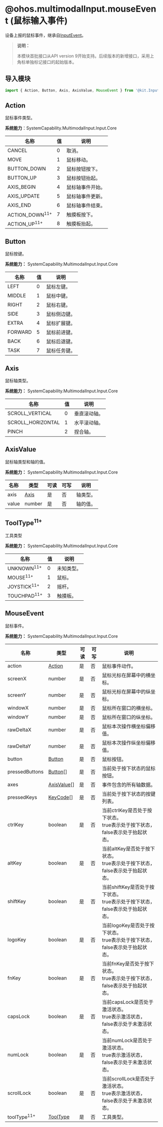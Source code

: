 # @ohos.multimodalInput.mouseEvent (鼠标输入事件)

设备上报的鼠标事件，继承自[InputEvent](./js-apis-inputevent.md)。

> **说明：**
>
> 本模块首批接口从API version 9开始支持。后续版本的新增接口，采用上角标单独标记接口的起始版本。

## 导入模块

```js
import { Action, Button, Axis, AxisValue, MouseEvent } from '@kit.InputKit';
```

## Action

鼠标事件类型。

**系统能力**：SystemCapability.MultimodalInput.Input.Core

| 名称        | 值 | 说明                 |
| ----------- | -------- | -------------------- |
| CANCEL      | 0   | 取消。             |
| MOVE        | 1   | 鼠标移动。             |
| BUTTON_DOWN | 2   | 鼠标按钮按下。         |
| BUTTON_UP   | 3   | 鼠标按钮抬起。         |
| AXIS_BEGIN  | 4   | 鼠标轴事件开始。 |
| AXIS_UPDATE | 5   | 鼠标轴事件更新。 |
| AXIS_END    | 6   | 鼠标轴事件结束。 |
| ACTION_DOWN<sup>11+</sup> | 7   | 触摸板按下。 |
| ACTION_UP<sup>11+</sup> | 8   | 触摸板抬起。 |

## Button

鼠标按键。

**系统能力：** SystemCapability.MultimodalInput.Input.Core

| 名称      | 值  | 说明    |
| ------- | ------| ----- |
| LEFT    | 0 | 鼠标左键。  |
| MIDDLE  | 1 | 鼠标中键。  |
| RIGHT   | 2 | 鼠标右键。  |
| SIDE    | 3 | 鼠标侧边键。 |
| EXTRA   | 4 | 鼠标扩展键。 |
| FORWARD | 5 | 鼠标前进键。 |
| BACK    | 6 | 鼠标后退键。 |
| TASK    | 7 | 鼠标任务键。 |

## Axis

鼠标轴类型。

**系统能力：** SystemCapability.MultimodalInput.Input.Core

| 名称                | 值     | 说明    |
| ----------------- | ------- | ----- |
| SCROLL_VERTICAL   | 0 | 垂直滚动轴。 |
| SCROLL_HORIZONTAL | 1 | 水平滚动轴。 |
| PINCH             | 2 | 捏合轴。   |


## AxisValue

鼠标轴类型和轴的值。

**系统能力：** SystemCapability.MultimodalInput.Input.Core

| 名称    | 类型   | 可读   | 可写   | 说明   |
| ----- | ------ | ---- | ---- | ---- |
| axis  | [Axis](#axis)   | 是    | 否    | 轴类型。  |
| value | number | 是    | 否    | 轴的值。  |

## ToolType<sup>11+</sup>

工具类型

**系统能力：** SystemCapability.MultimodalInput.Input.Core

| 名称      | 值  | 说明    |
| ------- | ------| ----- |
| UNKNOWN<sup>11+</sup> | 0 | 未知类型。  |
| MOUSE<sup>11+</sup>  | 1 | 鼠标。 |
| JOYSTICK<sup>11+</sup> | 2 | 摇杆。 |
| TOUCHPAD<sup>11+</sup> | 3 | 触摸板。 |

## MouseEvent

鼠标事件。

**系统能力：** SystemCapability.MultimodalInput.Input.Core

| 名称             | 类型        | 可读   | 可写   | 说明                                       |
| -------------- | ----------- | ---- | ---- | ---------------------------------------- |
| action         | [Action](#action)      | 是    | 否    | 鼠标事件动作。                                   |
| screenX        | number      | 是    | 否    | 鼠标光标在屏幕中的横坐标。                             |
| screenY        | number      | 是    | 否    | 鼠标光标在屏幕中的纵坐标。                             |
| windowX        | number      | 是    | 否    | 鼠标所在窗口的横坐标。                               |
| windowY        | number      | 是    | 否    | 鼠标所在窗口的纵坐标。                               |
| rawDeltaX      | number      | 是    | 否    | 鼠标本次操作横坐标偏移值。 |
| rawDeltaY      | number      | 是    | 否    | 鼠标本次操作纵坐标偏移值。                          |
| button         | [Button](#button)      | 是    | 否    | 鼠标按钮。                               |
| pressedButtons | [Button](#button)[]    | 是    | 否    | 当前处于按下状态的鼠标按钮。                              |
| axes           | [AxisValue](#axisvalue)[] | 是    | 否    | 事件包含的所有轴数据。                               |
| pressedKeys    | [KeyCode](js-apis-keycode.md#keycode)[]   | 是    | 否    | 当前处于按下状态的按键列表。                            |
| ctrlKey        | boolean     | 是    | 否    | 当前ctrlKey是否处于按下状态。 <br>true表示处于按下状态，false表示处于抬起状态。    |
| altKey         | boolean     | 是    | 否    | 当前altKey是否处于按下状态。 <br>true表示处于按下状态，false表示处于抬起状态。                         |
| shiftKey       | boolean     | 是    | 否    | 当前shiftKey是否处于按下状态。 <br>true表示处于按下状态，false表示处于抬起状态。                      |
| logoKey        | boolean     | 是    | 否    | 当前logoKey是否处于按下状态。 <br>true表示处于按下状态，false表示处于抬起状态。                        |
| fnKey          | boolean     | 是    | 否    | 当前fnKey是否处于按下状态。 <br>true表示处于按下状态，false表示处于抬起状态。                          |
| capsLock       | boolean     | 是    | 否    | 当前capsLock是否处于激活状态。 <br>true表示激活状态，false表示处于未激活状态。  |
| numLock        | boolean     | 是    | 否    | 当前numLock是否处于激活状态。 <br>true表示激活状态，false表示处于未激活状态。                        |
| scrollLock     | boolean     | 是    | 否    | 当前scrollLock是否处于激活状态。 <br>true表示激活状态，false表示处于未激活状态。                     |
| toolType<sup>11+</sup> | [ToolType](#tooltype11) | 是    | 否    | 工具类型。                     |
